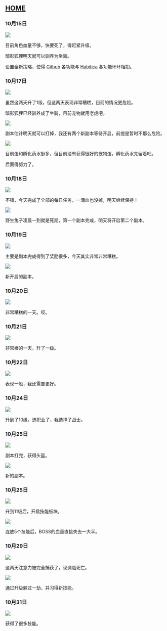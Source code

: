 ## [HOME](../index.md)

### 10月15日

![](images/15.png)

目前角色血量不够，快要死了，得赶紧升级。

暗影狐狸明天就可以驯养为坐骑。

设置全新策略，使得 [Github](https://github.com/) 各功能与 [Habitica](https://habitica.com/) 各功能环环相扣。

### 10月17日

![](images/17.png)

虽然这两天升了1级，但这两天表现非常糟糕，目前的情况更危险。

暗影狐狸已经驯养成了坐骑，目前宠物就用老虎吧。

![](images/17-1.png)

副本估计明天就可以打掉，我还有两个新副本等待开启，前提是暂时不那么危险。

![](https://cdn.jsdelivr.net/gh/lusuzi/habitica/202010/images/17-2.png)

目前蛋和孵化药水挺多，但目前没有获得很好的宠物蛋，孵化药水先留着吧。

后面得努力了。

### 10月18日

![](images/18.png)

不错，今天完成了全部的每日任务，一滴血也没掉，明天继续保持！

![](images/18-1.png)

野生兔子凌晨一到就是死期，第一个副本完成，明天将开启第二个副本。

### 10月19日

![](images/19.png)

主要是副本完成得到了奖励很多，今天其实非常非常糟糕。

![](images/19-1.png)

新开启的副本。

### 10月20日

![](images/20.png)

非常糟糕的一天。哎。

### 10月21日

![](images/21.jpg)

非常棒的一天，升了一级。

### 10月22日

![](images/22.jpg)

表现一般，我还需要更好。

### 10月24日

![](images/24.jpg)

升到了10级，选职业了，我选择了战士。

### 10月25日

![](images/25.jpg)

副本打完，获得头盔。

![](images/25-1.jpg)

新的副本。

### 10月25日

![](images/27.jpg)

升到11级后，开启技能板块。

![](images/27-1.jpg)

连放5个技能后，BOSS的血量直接失去一大半。

### 10月29日

![](images/29.jpg)

这两天注意力被完全捕获了，现濒临死亡。

![](images/29-1.jpg)

通过升级躲过一劫，并习得新技能。

### 10月31日

![](images/31.jpg)

获得了很多技能。
